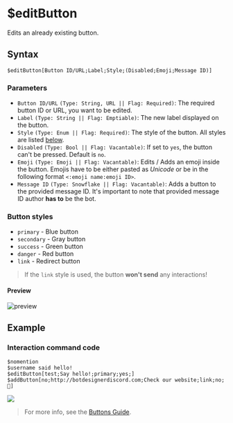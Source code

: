 # $editButton
Edits an already existing button.

## Syntax
```
$editButton[Button ID/URL;Label;Style;(Disabled;Emoji;Message ID)]
```

### Parameters 
- `Button ID/URL` `(Type: String, URL || Flag: Required)`: The required button ID or URL, you want to be edited.
- `Label` `(Type: String || Flag: Emptiable)`: The new label displayed on the button.
- `Style` `(Type: Enum || Flag: Required)`: The style of the button. All styles are listed [below](#button-styles).
- `Disabled` `(Type: Bool || Flag: Vacantable)`: If set to `yes`, the button can't be pressed. Default is `no`.
- `Emoji` `(Type: Emoji || Flag: Vacantable)`: Edits / Adds an emoji inside the button. Emojis have to be either pasted as *Unicode* or be in the following format `<:emoji name:emoji ID>`.
- `Message ID` `(Type: Snowflake || Flag: Vacantable)`: Adds a button to the provided message ID. It's important to note that provided message ID author **has to** be the bot.

### Button styles
- `primary` - Blue button
- `secondary` - Gray button
- `success` - Green button
- `danger` - Red button
- `link` - Redirect button

> If the `link` style is used, the button **won't send** any interactions!

#### Preview
![preview](https://user-images.githubusercontent.com/111157596/239689749-49244b9d-4539-4159-9f51-b09425d8b3ca.png)

## Example
### Interaction command code
```
$nomention
$username said hello!
$editButton[test;Say hello!;primary;yes;]
$addButton[no;http://botdesignerdiscord.com;Check our website;link;no;👀]
```
![](https://user-images.githubusercontent.com/16838075/120207246-7d366b00-c22c-11eb-8d04-9cf569ced8ae.png)

> For more info, see the [Buttons Guide](../guides/general/interactions/buttons/aboutButtons.md).
